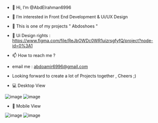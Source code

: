 - 👋 Hi, I’m @AbdElrahman6996
- 👀 I’m interested in Front End Development & Ui/UX Design
- 🌱 This is one of my projects " Abdoshoes "  
- 🎨 Ui Design rights : https://www.figma.com/file/ReJbOWDc0WR1uizrsgfyfQ/project?node-id=0%3A1
- 📫 How to reach me ? 
- email me : abdoamir6996@gmail.com 
- Looking forward to create a lot of Projects together , Cheers ;) 

- 💻 Desktop View

![image](https://user-images.githubusercontent.com/100623881/162479688-d2c8e0eb-91aa-4a92-8001-08736aff264c.png)
![image](https://user-images.githubusercontent.com/100623881/162479731-5a3e131e-ea2c-4d5e-b6ad-d5872bb4f864.png)

- 📱 Mobile View 

![image](https://user-images.githubusercontent.com/100623881/162479799-63f5b491-3cd9-4ad6-af10-c1c4d9520b1c.png)
![image](https://user-images.githubusercontent.com/100623881/162479898-1b6004a7-2f18-4b3f-81a8-f188996358f1.png)

<!---
AbdElrahman6996/AbdElrahman6996 is a ✨ special ✨ repository because its `README.md` (this file) appears on your GitHub profile.
You can click the Preview link to take a look at your changes.
--->

